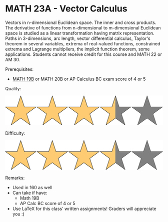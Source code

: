 # MATH 23A - Vector Calculus

Vectors in n-dimensional Euclidean space. The inner and cross products. The derivative of functions from n-dimensional to m-dimensional Euclidean space is studied as a linear transformation having matrix representation. Paths in 3-dimensions, arc length, vector differential calculus, Taylor's theorem in several variables, extrema of real-valued functions, constrained extrema and Lagrange multipliers, the implicit function theorem, some applications. Students cannot receive credit for this course and MATH 22 or AM 30.

Prerequisites:

- [MATH 19B](MATH19B.md) or MATH 20B or AP Calculus BC exam score of 4 or 5

Quality: 

![](../Media/3_5star.png)

Difficulty: 

![](../Media/3_5star.png)

Remarks:

- Used in 160 as well
- Can take if have:
  - Math 19B
  - AP Calc BC score of 4 or 5
- Use LaTeX for this class' written assignments! Graders will appreciate you :)